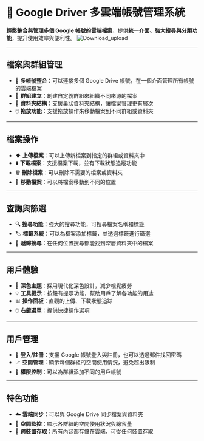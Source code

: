 # 📁 Google Driver 多雲端帳號管理系統

**輕鬆整合與管理多個 Google 帳號的雲端檔案**，提供**統一介面、強大搜尋與分類功能**，提升使用效率與便利性。
![Download_upload](frontend/src/assets/download_upload.gif)

---

## 檔案與群組管理

- 🔗 **多帳號整合**：可以連接多個 Google Drive 帳號，在一個介面管理所有帳號的雲端檔案  
- 🧩 **群組建立**：創建自定義群組來組織不同來源的檔案  
- 📂 **資料夾結構**：支援巢狀資料夾結構，讓檔案管理更有層次  
- 🖱️ **拖放功能**：支援拖放操作來移動檔案到不同群組或資料夾  

---

## 檔案操作

- ⬆️ **上傳檔案**：可以上傳新檔案到指定的群組或資料夾中  
- ⬇️ **下載檔案**：支援檔案下載，並有下載狀態追蹤功能  
- 🗑️ **刪除檔案**：可以刪除不需要的檔案或資料夾  
- 🔁 **移動檔案**：可以將檔案移動到不同的位置  

---

## 查詢與篩選

- 🔍 **搜尋功能**：強大的搜尋功能，可搜尋檔案名稱和標籤  
- 🏷️ **標籤系統**：可以為檔案添加標籤，並透過標籤進行篩選  
- 📌 **遞歸搜尋**：在任何位置搜尋都能找到深層資料夾中的檔案  

---

## 用戶體驗

- 🌙 **深色主題**：採用現代化深色設計，減少視覺疲勞  
- 💡 **工具提示**：按鈕有提示功能，幫助用戶了解各功能的用途  
- 📊 **操作面板**：直觀的上傳、下載狀態追踪  
- 🖱️ **右鍵選單**：提供快捷操作選項  

---

## 用戶管理

- 🔐 **登入/註冊**：支援 Google 帳號登入與註冊，也可以透過郵件找回密碼 
- 📈 **空間管理**：顯示每個群組的空間使用情況，避免超出限制  
- 👥 **權限控制**：可以為群組添加不同的用戶帳號  

---

## 特色功能

- ☁️ **雲端同步**：可以與 Google Drive 同步檔案與資料夾  
- 🧮 **空間監控**：顯示各群組的空間使用狀況與總容量  
- 📱 **跨裝置存取**：所有內容都存儲在雲端，可從任何裝置存取  


